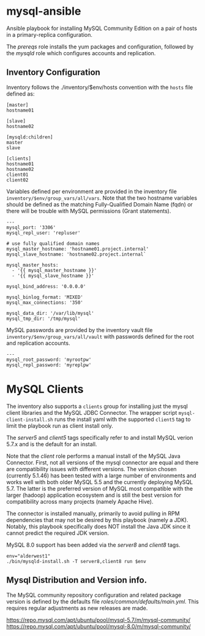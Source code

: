 mysql-ansible
=============

Ansible playbook for installing MySQL Community Edition on a pair of
hosts in a primary-replica configuration.

The *prereqs* role installs the yum packages and configuration, followed
by the *mysqld* role which configures accounts and replication.

## Inventory Configuration

Inventory follows the ./inventory/$env/hosts convention with the `hosts`
file defined as:
```
[master]
hostname01

[slave]
hostname02

[mysqld:children]
master
slave

[clients]
hostname01
hostname02
client01
client02
```

Variables defined per environment are provided in the inventory file
`inventory/$env/group_vars/all/vars`. Note that the two hostname
variables should be defined as the matching Fully-Qualified Domain Name (fqdn)
or there will be trouble with MySQL permissions (Grant statements).
```
---
mysql_port: '3306'
mysql_repl_user: 'repluser'

# use fully qualified domain names
mysql_master_hostname: 'hostname01.project.internal'
mysql_slave_hostname: 'hostname02.project.internal`

mysql_master_hosts:
  - '{{ mysql_master_hostname }}'
  - '{{ mysql_slave_hostname }}'

mysql_bind_address: '0.0.0.0'

mysql_binlog_format: 'MIXED'
mysql_max_connections: '350'

mysql_data_dir: '/var/lib/mysql'
mysql_tmp_dir: '/tmp/mysql'
```

MySQL passwords are provided by the inventory vault file
`inventory/$env/group_vars/all/vault` with passwords defined for the root
and replication accounts.
```
---
mysql_root_password: 'myrootpw'
mysql_repl_password: 'myreplpw'
```

# MySQL Clients 

The inventory also supports a `clients` group for installing just the
mysql client libraries and the MySQL JDBC Connector.  The wrapper
script `mysql-client-install.sh` runs the install yaml with the
supported `client5` tag to limit the playbook run as client install only.

The *server5* and *client5* tags specifically refer to and install MySQL
verion 5.7.x and is the default for an install.

Note that the *client* role performs a manual install of the MySQL Java
Connector.  First, not all versions of the mysql connector are equal
and there are compatibility issues with different versions. The
version chosen (currently 5.1.46) has been tested with a large number of
environments and works well with both older MySQL 5.5 and the currently
deploying MySQL 5.7.  The latter is the preferred version of MySQL most
compatible with the larger (hadoop) application ecosystem and is still the 
best version for compatibility across many projects (namely Apache Hive).

The connector is installed manually, primarily to avoid pulling in RPM
dependencies that may not be desired by this playbook (namely a JDK). 
Notably, this playbook specifically does NOT install the Java JDK since 
it cannot predict the required JDK version.

MySQL 8.0 support has been added via the *server8* and *client8* tags.
```
env="alderwest1"
./bin/mysqld-install.sh -T server8,client8 run $env
```

## Mysql Distribution and Version info.

The MySQL community repository configuration and related package version 
is defined by the defaults file *roles/common/defaults/main.yml*. This 
requires regular adjustments as new releases are made.

https://repo.mysql.com/apt/ubuntu/pool/mysql-5.7/m/mysql-community/
https://repo.mysql.com/apt/ubuntu/pool/mysql-8.0/m/mysql-community/